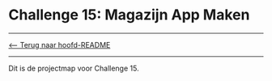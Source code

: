 # Challenge 15: Magazijn App Maken

---

[<-- Terug naar hoofd-README](../../../../../README.md)

---

Dit is de projectmap voor Challenge 15.